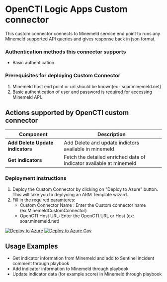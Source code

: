 # OpenCTI Logic Apps Custom connector

This custom connector connects to Minemeld service end point to runs any Minemeld supported API queries and gives response back in json format.
### Authentication methods this connector supports

*  Basic authentication

### Prerequisites for deploying Custom Connector
1. Minemeld host end point or url should be known(ex : soar.minemeld.net)
2. Basic authentication of user and password is required for accessing Minemeld API.


## Actions supported by OpenCTI custom connector

| Component | Description |
| --------- | -------------- |
| **Add Delete Update indicators** | Add Delete and update indictors available in minemeld |
| **Get indicators** | Fetch the detailed enriched data of indicator available at minemeld |


### Deployment instructions 
1. Deploy the Custom Connector by clicking on "Deploy to Azure" button. This will take you to deplyoing an ARM Template wizard.
2. Fill in the required paramteres:
    * Custom Connector Name : Enter the Custom connector name (ex:MinemeldCustomConnector)
    * OpenCTI Host URL: Enter the OpenCTI URL or Host (ex: soar.minemeld.net)

[![Deploy to Azure](https://aka.ms/deploytoazurebutton)](https://portal.azure.com/#create/Microsoft.Template/uri/https%3A%2F%2Fraw.githubusercontent.com%2FAzure%2FAzure-Sentinel%2Fmaster%2FSolutions%2FMinemeld%2FPlaybooks%2FCustomConnector%2FMinemeldCustomConnector%2Fazuredeploy.json)
[![Deploy to Azure Gov](https://aka.ms/deploytoazuregovbutton)](https://portal.azure.us/#create/Microsoft.Template/uri/https%3A%2F%2Fraw.githubusercontent.com%2FAzure%2FAzure-Sentinel%2FSolutions%2F%Minemeld%2FPlaybooks%2FCustomConnector%2FMinemeldCustomConnector%2Fazuredeploy.json)

## Usage Examples
* Get indicator information from Minemeld and add to Sentinel incident comment through playbook
* Add indicator information to Minemeld through playbook
* Update indicator data (for example score) in Minemeld through playbook